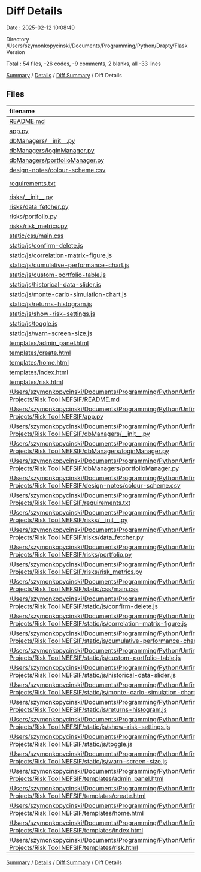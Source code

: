 # Diff Details

Date : 2025-02-12 10:08:49

Directory /Users/szymonkopycinski/Documents/Programming/Python/Drapty/Flask Version

Total : 54 files,  -26 codes, -9 comments, 2 blanks, all -33 lines

[Summary](results.md) / [Details](details.md) / [Diff Summary](diff.md) / Diff Details

## Files
| filename | language | code | comment | blank | total |
| :--- | :--- | ---: | ---: | ---: | ---: |
| [README.md](/README.md) | Markdown | 8 | 0 | 2 | 10 |
| [app.py](/app.py) | Python | 297 | 18 | 95 | 410 |
| [dbManagers/\_\_init\_\_.py](/dbManagers/__init__.py) | Python | 0 | 0 | 1 | 1 |
| [dbManagers/loginManager.py](/dbManagers/loginManager.py) | Python | 71 | 3 | 20 | 94 |
| [dbManagers/portfolioManager.py](/dbManagers/portfolioManager.py) | Python | 119 | 1 | 37 | 157 |
| [design-notes/colour-scheme.csv](/design-notes/colour-scheme.csv) | CSV | 16 | 0 | 0 | 16 |
| [requirements.txt](/requirements.txt) | pip requirements | 40 | 0 | 1 | 41 |
| [risks/\_\_init\_\_.py](/risks/__init__.py) | Python | 0 | 0 | 2 | 2 |
| [risks/data\_fetcher.py](/risks/data_fetcher.py) | Python | 19 | 2 | 3 | 24 |
| [risks/portfolio.py](/risks/portfolio.py) | Python | 53 | 0 | 25 | 78 |
| [risks/risk\_metrics.py](/risks/risk_metrics.py) | Python | 30 | 9 | 14 | 53 |
| [static/css/main.css](/static/css/main.css) | CSS | 516 | 20 | 117 | 653 |
| [static/js/confirm-delete.js](/static/js/confirm-delete.js) | JavaScript | 22 | 5 | 3 | 30 |
| [static/js/correlation-matrix-figure.js](/static/js/correlation-matrix-figure.js) | JavaScript | 115 | 0 | 9 | 124 |
| [static/js/cumulative-performance-chart.js](/static/js/cumulative-performance-chart.js) | JavaScript | 108 | 2 | 8 | 118 |
| [static/js/custom-portfolio-table.js](/static/js/custom-portfolio-table.js) | JavaScript | 121 | 1 | 20 | 142 |
| [static/js/historical-data-slider.js](/static/js/historical-data-slider.js) | JavaScript | 10 | 3 | 2 | 15 |
| [static/js/monte-carlo-simulation-chart.js](/static/js/monte-carlo-simulation-chart.js) | JavaScript | 104 | 0 | 9 | 113 |
| [static/js/returns-histogram.js](/static/js/returns-histogram.js) | JavaScript | 101 | 4 | 9 | 114 |
| [static/js/show-risk-settings.js](/static/js/show-risk-settings.js) | JavaScript | 19 | 7 | 2 | 28 |
| [static/js/toggle.js](/static/js/toggle.js) | JavaScript | 11 | 0 | 1 | 12 |
| [static/js/warn-screen-size.js](/static/js/warn-screen-size.js) | JavaScript | 6 | 0 | 2 | 8 |
| [templates/admin\_panel.html](/templates/admin_panel.html) | HTML | 125 | 0 | 3 | 128 |
| [templates/create.html](/templates/create.html) | HTML | 61 | 0 | 0 | 61 |
| [templates/home.html](/templates/home.html) | HTML | 77 | 0 | 3 | 80 |
| [templates/index.html](/templates/index.html) | HTML | 84 | 0 | 1 | 85 |
| [templates/risk.html](/templates/risk.html) | HTML | 186 | 1 | 1 | 188 |
| [/Users/szymonkopycinski/Documents/Programming/Python/Unfinished Projects/Risk Tool NEFSIF/README.md](//Users/szymonkopycinski/Documents/Programming/Python/Unfinished%20Projects/Risk%20Tool%20NEFSIF/README.md) | Markdown | -8 | 0 | -2 | -10 |
| [/Users/szymonkopycinski/Documents/Programming/Python/Unfinished Projects/Risk Tool NEFSIF/app.py](//Users/szymonkopycinski/Documents/Programming/Python/Unfinished%20Projects/Risk%20Tool%20NEFSIF/app.py) | Python | -295 | -18 | -95 | -408 |
| [/Users/szymonkopycinski/Documents/Programming/Python/Unfinished Projects/Risk Tool NEFSIF/dbManagers/\_\_init\_\_.py](//Users/szymonkopycinski/Documents/Programming/Python/Unfinished%20Projects/Risk%20Tool%20NEFSIF/dbManagers/__init__.py) | Python | 0 | 0 | -1 | -1 |
| [/Users/szymonkopycinski/Documents/Programming/Python/Unfinished Projects/Risk Tool NEFSIF/dbManagers/loginManager.py](//Users/szymonkopycinski/Documents/Programming/Python/Unfinished%20Projects/Risk%20Tool%20NEFSIF/dbManagers/loginManager.py) | Python | -71 | -3 | -20 | -94 |
| [/Users/szymonkopycinski/Documents/Programming/Python/Unfinished Projects/Risk Tool NEFSIF/dbManagers/portfolioManager.py](//Users/szymonkopycinski/Documents/Programming/Python/Unfinished%20Projects/Risk%20Tool%20NEFSIF/dbManagers/portfolioManager.py) | Python | -119 | -1 | -37 | -157 |
| [/Users/szymonkopycinski/Documents/Programming/Python/Unfinished Projects/Risk Tool NEFSIF/design-notes/colour-scheme.csv](//Users/szymonkopycinski/Documents/Programming/Python/Unfinished%20Projects/Risk%20Tool%20NEFSIF/design-notes/colour-scheme.csv) | CSV | -16 | 0 | 0 | -16 |
| [/Users/szymonkopycinski/Documents/Programming/Python/Unfinished Projects/Risk Tool NEFSIF/requirements.txt](//Users/szymonkopycinski/Documents/Programming/Python/Unfinished%20Projects/Risk%20Tool%20NEFSIF/requirements.txt) | pip requirements | -40 | 0 | -1 | -41 |
| [/Users/szymonkopycinski/Documents/Programming/Python/Unfinished Projects/Risk Tool NEFSIF/risks/\_\_init\_\_.py](//Users/szymonkopycinski/Documents/Programming/Python/Unfinished%20Projects/Risk%20Tool%20NEFSIF/risks/__init__.py) | Python | 0 | 0 | -2 | -2 |
| [/Users/szymonkopycinski/Documents/Programming/Python/Unfinished Projects/Risk Tool NEFSIF/risks/data\_fetcher.py](//Users/szymonkopycinski/Documents/Programming/Python/Unfinished%20Projects/Risk%20Tool%20NEFSIF/risks/data_fetcher.py) | Python | -19 | -2 | -3 | -24 |
| [/Users/szymonkopycinski/Documents/Programming/Python/Unfinished Projects/Risk Tool NEFSIF/risks/portfolio.py](//Users/szymonkopycinski/Documents/Programming/Python/Unfinished%20Projects/Risk%20Tool%20NEFSIF/risks/portfolio.py) | Python | -42 | 0 | -20 | -62 |
| [/Users/szymonkopycinski/Documents/Programming/Python/Unfinished Projects/Risk Tool NEFSIF/risks/risk\_metrics.py](//Users/szymonkopycinski/Documents/Programming/Python/Unfinished%20Projects/Risk%20Tool%20NEFSIF/risks/risk_metrics.py) | Python | -30 | -9 | -14 | -53 |
| [/Users/szymonkopycinski/Documents/Programming/Python/Unfinished Projects/Risk Tool NEFSIF/static/css/main.css](//Users/szymonkopycinski/Documents/Programming/Python/Unfinished%20Projects/Risk%20Tool%20NEFSIF/static/css/main.css) | CSS | -554 | -21 | -119 | -694 |
| [/Users/szymonkopycinski/Documents/Programming/Python/Unfinished Projects/Risk Tool NEFSIF/static/js/confirm-delete.js](//Users/szymonkopycinski/Documents/Programming/Python/Unfinished%20Projects/Risk%20Tool%20NEFSIF/static/js/confirm-delete.js) | JavaScript | -22 | -5 | -3 | -30 |
| [/Users/szymonkopycinski/Documents/Programming/Python/Unfinished Projects/Risk Tool NEFSIF/static/js/correlation-matrix-figure.js](//Users/szymonkopycinski/Documents/Programming/Python/Unfinished%20Projects/Risk%20Tool%20NEFSIF/static/js/correlation-matrix-figure.js) | JavaScript | -118 | -8 | -10 | -136 |
| [/Users/szymonkopycinski/Documents/Programming/Python/Unfinished Projects/Risk Tool NEFSIF/static/js/cumulative-performance-chart.js](//Users/szymonkopycinski/Documents/Programming/Python/Unfinished%20Projects/Risk%20Tool%20NEFSIF/static/js/cumulative-performance-chart.js) | JavaScript | -108 | -2 | -8 | -118 |
| [/Users/szymonkopycinski/Documents/Programming/Python/Unfinished Projects/Risk Tool NEFSIF/static/js/custom-portfolio-table.js](//Users/szymonkopycinski/Documents/Programming/Python/Unfinished%20Projects/Risk%20Tool%20NEFSIF/static/js/custom-portfolio-table.js) | JavaScript | -121 | -1 | -20 | -142 |
| [/Users/szymonkopycinski/Documents/Programming/Python/Unfinished Projects/Risk Tool NEFSIF/static/js/historical-data-slider.js](//Users/szymonkopycinski/Documents/Programming/Python/Unfinished%20Projects/Risk%20Tool%20NEFSIF/static/js/historical-data-slider.js) | JavaScript | -10 | -3 | -2 | -15 |
| [/Users/szymonkopycinski/Documents/Programming/Python/Unfinished Projects/Risk Tool NEFSIF/static/js/monte-carlo-simulation-chart.js](//Users/szymonkopycinski/Documents/Programming/Python/Unfinished%20Projects/Risk%20Tool%20NEFSIF/static/js/monte-carlo-simulation-chart.js) | JavaScript | -104 | 0 | -9 | -113 |
| [/Users/szymonkopycinski/Documents/Programming/Python/Unfinished Projects/Risk Tool NEFSIF/static/js/returns-histogram.js](//Users/szymonkopycinski/Documents/Programming/Python/Unfinished%20Projects/Risk%20Tool%20NEFSIF/static/js/returns-histogram.js) | JavaScript | -101 | -4 | -9 | -114 |
| [/Users/szymonkopycinski/Documents/Programming/Python/Unfinished Projects/Risk Tool NEFSIF/static/js/show-risk-settings.js](//Users/szymonkopycinski/Documents/Programming/Python/Unfinished%20Projects/Risk%20Tool%20NEFSIF/static/js/show-risk-settings.js) | JavaScript | -19 | -7 | -2 | -28 |
| [/Users/szymonkopycinski/Documents/Programming/Python/Unfinished Projects/Risk Tool NEFSIF/static/js/toggle.js](//Users/szymonkopycinski/Documents/Programming/Python/Unfinished%20Projects/Risk%20Tool%20NEFSIF/static/js/toggle.js) | JavaScript | -11 | 0 | -1 | -12 |
| [/Users/szymonkopycinski/Documents/Programming/Python/Unfinished Projects/Risk Tool NEFSIF/static/js/warn-screen-size.js](//Users/szymonkopycinski/Documents/Programming/Python/Unfinished%20Projects/Risk%20Tool%20NEFSIF/static/js/warn-screen-size.js) | JavaScript | -6 | 0 | -2 | -8 |
| [/Users/szymonkopycinski/Documents/Programming/Python/Unfinished Projects/Risk Tool NEFSIF/templates/admin\_panel.html](//Users/szymonkopycinski/Documents/Programming/Python/Unfinished%20Projects/Risk%20Tool%20NEFSIF/templates/admin_panel.html) | HTML | -125 | 0 | -3 | -128 |
| [/Users/szymonkopycinski/Documents/Programming/Python/Unfinished Projects/Risk Tool NEFSIF/templates/create.html](//Users/szymonkopycinski/Documents/Programming/Python/Unfinished%20Projects/Risk%20Tool%20NEFSIF/templates/create.html) | HTML | -61 | 0 | 0 | -61 |
| [/Users/szymonkopycinski/Documents/Programming/Python/Unfinished Projects/Risk Tool NEFSIF/templates/home.html](//Users/szymonkopycinski/Documents/Programming/Python/Unfinished%20Projects/Risk%20Tool%20NEFSIF/templates/home.html) | HTML | -77 | 0 | -3 | -80 |
| [/Users/szymonkopycinski/Documents/Programming/Python/Unfinished Projects/Risk Tool NEFSIF/templates/index.html](//Users/szymonkopycinski/Documents/Programming/Python/Unfinished%20Projects/Risk%20Tool%20NEFSIF/templates/index.html) | HTML | -84 | 0 | -1 | -85 |
| [/Users/szymonkopycinski/Documents/Programming/Python/Unfinished Projects/Risk Tool NEFSIF/templates/risk.html](//Users/szymonkopycinski/Documents/Programming/Python/Unfinished%20Projects/Risk%20Tool%20NEFSIF/templates/risk.html) | HTML | -184 | -1 | -1 | -186 |

[Summary](results.md) / [Details](details.md) / [Diff Summary](diff.md) / Diff Details